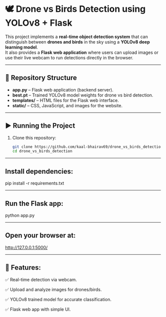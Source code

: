 # 🕊️ Drone vs Birds Detection using YOLOv8 + Flask

This project implements a **real-time object detection system** that can distinguish between **drones and birds** in the sky using a **YOLOv8 deep learning model**.  
It also provides a **Flask web application** where users can upload images or use their live webcam to run detections directly in the browser.

---

## 📂 Repository Structure

- **app.py** – Flask web application (backend server).  
- **best.pt** – Trained YOLOv8 model weights for drone vs bird detection.  
- **templates/** – HTML files for the Flask web interface.  
- **static/** – CSS, JavaScript, and images for the website.  

---

## ▶️ Running the Project

1. Clone this repository:
   ```bash
   git clone https://github.com/kaal-bhairav69/drone_vs_birds_detection.git
   cd drone_vs_birds_detection

---

## Install dependencies:

pip install -r requirements.txt

---

## Run the Flask app:
python app.py

---

## Open your browser at:
http://127.0.0.1:5000/

---

## 🔬 Features:
✅ Real-time detection via webcam.

✅ Upload and analyze images for drones/birds.

✅ YOLOv8 trained model for accurate classification.

✅ Flask web app with simple UI.
